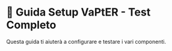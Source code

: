 # 🚀 Guida Setup VaPtER - Test Completo

Questa guida ti aiuterà a configurare e testare i vari componenti.
